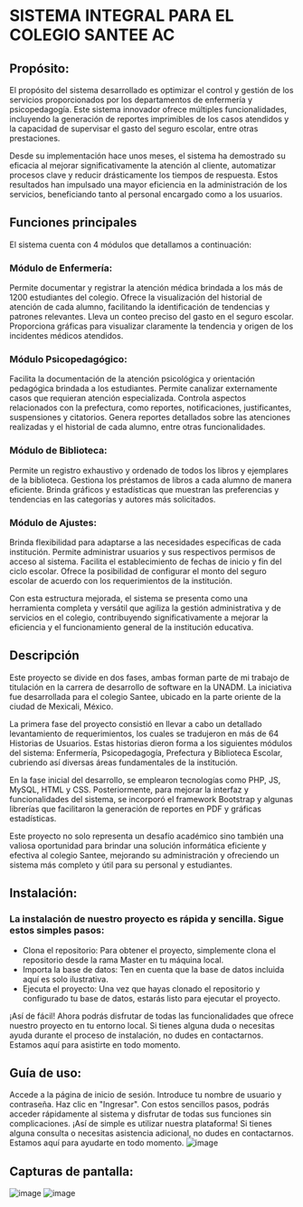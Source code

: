 # SISTEMA INTEGRAL PARA EL COLEGIO SANTEE AC

## Propósito:
El propósito del sistema desarrollado es optimizar el control y gestión de los servicios proporcionados por los departamentos de enfermería y psicopedagogía. Este sistema innovador ofrece múltiples funcionalidades, incluyendo la generación de reportes imprimibles de los casos atendidos y la capacidad de supervisar el gasto del seguro escolar, entre otras prestaciones.

Desde su implementación hace unos meses, el sistema ha demostrado su eficacia al mejorar significativamente la atención al cliente, automatizar procesos clave y reducir drásticamente los tiempos de respuesta. Estos resultados han impulsado una mayor eficiencia en la administración de los servicios, beneficiando tanto al personal encargado como a los usuarios.

## Funciones principales
El sistema cuenta con 4 módulos que detallamos a continuación:

### Módulo de Enfermería:

Permite documentar y registrar la atención médica brindada a los más de 1200 estudiantes del colegio.
Ofrece la visualización del historial de atención de cada alumno, facilitando la identificación de tendencias y patrones relevantes.
Lleva un conteo preciso del gasto en el seguro escolar.
Proporciona gráficas para visualizar claramente la tendencia y origen de los incidentes médicos atendidos.
### Módulo Psicopedagógico:

Facilita la documentación de la atención psicológica y orientación pedagógica brindada a los estudiantes.
Permite canalizar externamente casos que requieran atención especializada.
Controla aspectos relacionados con la prefectura, como reportes, notificaciones, justificantes, suspensiones y citatorios.
Genera reportes detallados sobre las atenciones realizadas y el historial de cada alumno, entre otras funcionalidades.
### Módulo de Biblioteca:

Permite un registro exhaustivo y ordenado de todos los libros y ejemplares de la biblioteca.
Gestiona los préstamos de libros a cada alumno de manera eficiente.
Brinda gráficos y estadísticas que muestran las preferencias y tendencias en las categorías y autores más solicitados.
### Módulo de Ajustes:

Brinda flexibilidad para adaptarse a las necesidades específicas de cada institución.
Permite administrar usuarios y sus respectivos permisos de acceso al sistema.
Facilita el establecimiento de fechas de inicio y fin del ciclo escolar.
Ofrece la posibilidad de configurar el monto del seguro escolar de acuerdo con los requerimientos de la institución.

Con esta estructura mejorada, el sistema se presenta como una herramienta completa y versátil que agiliza la gestión administrativa y de servicios en el colegio, contribuyendo significativamente a mejorar la eficiencia y el funcionamiento general de la institución educativa.
  

## Descripción
Este proyecto se divide en dos fases, ambas forman parte de mi trabajo de titulación en la carrera de desarrollo de software en la UNADM. La iniciativa fue desarrollada para el colegio Santee, ubicado en la parte oriente de la ciudad de Mexicali, México.

La primera fase del proyecto consistió en llevar a cabo un detallado levantamiento de requerimientos, los cuales se tradujeron en más de 64 Historias de Usuarios. Estas historias dieron forma a los siguientes módulos del sistema: Enfermería, Psicopedagogía, Prefectura y Biblioteca Escolar, cubriendo así diversas áreas fundamentales de la institución.

En la fase inicial del desarrollo, se emplearon tecnologías como PHP, JS, MySQL, HTML y CSS. Posteriormente, para mejorar la interfaz y funcionalidades del sistema, se incorporó el framework Bootstrap y algunas librerías que facilitaron la generación de reportes en PDF y gráficas estadísticas.

Este proyecto no solo representa un desafío académico sino también una valiosa oportunidad para brindar una solución informática eficiente y efectiva al colegio Santee, mejorando su administración y ofreciendo un sistema más completo y útil para su personal y estudiantes.

## Instalación: 

### La instalación de nuestro proyecto es rápida y sencilla. Sigue estos simples pasos:
* Clona el repositorio: Para obtener el proyecto, simplemente clona el repositorio desde la rama Master en tu máquina local.
* Importa la base de datos: Ten en cuenta que la base de datos incluida aquí es solo ilustrativa.
* Ejecuta el proyecto: Una vez que hayas clonado el repositorio y configurado tu base de datos, estarás listo para ejecutar el proyecto.

¡Así de fácil! Ahora podrás disfrutar de todas las funcionalidades que ofrece nuestro proyecto en tu entorno local. Si tienes alguna duda o necesitas ayuda durante el proceso de instalación, no dudes en contactarnos. Estamos aquí para asistirte en todo momento.

## Guía de uso:
Accede a la página de inicio de sesión.
Introduce tu nombre de usuario y contraseña.
Haz clic en "Ingresar".
Con estos sencillos pasos, podrás acceder rápidamente al sistema y disfrutar de todas sus funciones sin complicaciones. ¡Así de simple es utilizar nuestra plataforma! Si tienes alguna consulta o necesitas asistencia adicional, no dudes en contactarnos. Estamos aquí para ayudarte en todo momento.
![image](https://github.com/omarasael1980/sic2/assets/51717542/3c984007-b2d4-4219-9520-7cbc067d0771)

  

## Capturas de pantalla: 



![image](https://github.com/omarasael1980/sic2/assets/51717542/da69bb55-9d66-4bc0-82da-b1b8a1d4933f)
![image](https://github.com/omarasael1980/sic2/assets/51717542/9578f39b-e5ed-44a0-89fa-680482951fc0)





